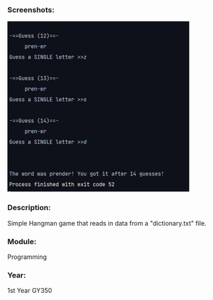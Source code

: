 ### Screenshots:
![Snippet of Hangman gameplay in C](../1-Screenshots/Hangman-Game.JPG)

### Description: 
Simple Hangman game that reads in data from a "dictionary.txt" file.

### Module: 
Programming

### Year: 
1st Year GY350